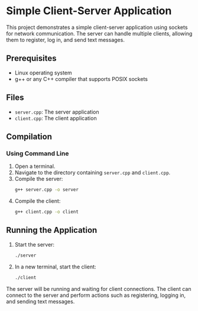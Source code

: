 # Simple Client-Server Application

This project demonstrates a simple client-server application using sockets for network communication. The server can handle multiple clients, allowing them to register, log in, and send text messages.

## Prerequisites

- Linux operating system
- g++ or any C++ compiler that supports POSIX sockets

## Files
- `server.cpp`: The server application
- `client.cpp`: The client application

## Compilation

### Using Command Line

1. Open a terminal.
2. Navigate to the directory containing `server.cpp` and `client.cpp`.
3. Compile the server:
    ```sh
    g++ server.cpp -o server
    ```
4. Compile the client:
    ```sh
    g++ client.cpp -o client
    ```

## Running the Application

1. Start the server:
    ```sh
    ./server
    ```
2. In a new terminal, start the client:
    ```sh
    ./client
    ```

The server will be running and waiting for client connections. The client can connect to the server and perform actions such as registering, logging in, and sending text messages.